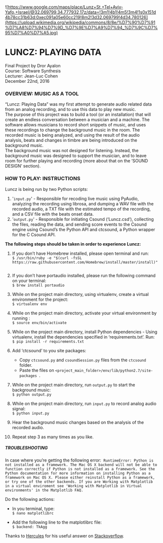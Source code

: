 ![https://www.google.com/maps/place/Lunz+St,+Tel+Aviv-Yafo,+Israel/@32.069799,34.777932,17z/data=!3m1!4b1!4m5!3m4!1s0x151d4b78cc31b63d:0xec091a05e60cc219!8m2!3d32.069799!4d34.780126](https://upload.wikimedia.org/wikipedia/commons/8/8e/%D7%90%D7%91%D7%A8%D7%94%D7%9D_%D7%9E%D7%A9%D7%94_%D7%9C%D7%95%D7%A0%D7%A5.jpg)  

# LUNCZ: PLAYING DATA
Final Project by Dror Ayalon  
Course: Software Synthesis   
Lecturer: Jean-Luc Cohen  
December 22nd, 2016  

### OVERVIEW: MUSIC AS A TOOL
“Luncz: Playing Data” was my first attempt to generate audio related data from an analog  recording, and to use this data to play new music.  
The purpose of this project was to build a tool (or an installation) that will create an endless conversation between a musician and a machine. The software allows musicians to record short snippets of music, and uses these recordings to change the background music in the room. The recorded music is being analyzed, and using the result of the audio analysis, beats and changes in timbre are being introduced on the background music.  
The background music was not designed for listening. Instead, the background music was designed to support the musician, and to leave room for further playing and recording (more about that on the ‘SOUND DESIGN’ section).  

### HOW TO PLAY: INSTRUCTIONS
Luncz is being run by two Python scripts:  

1. '``input.py``' - Responsible for recoding live music using PyAudio, analyzing the recording using librosa, and dumping a WAV file with the recorded audio, a TXT file with the estimated tempo of the recording, and a CSV file with the beats onset data.
2. '``output.py``' - Responsible for initiating Csound (‘Luncz.csd’), collecting the files, reading the data, and sending score events to the Csound engine using Csound’s the Python API and ctcsound, a Python wrapper for the C Csound API.  


**The following steps should be taken in order to experience Luncz:**  


1. If you don’t have Homebrew installed, please open terminal and run:   
``$ /usr/bin/ruby -e "$(curl -fsSL https://raw.githubusercontent.com/Homebrew/install/master/install)" ``  

1. If you don’t have portaudio installed, please run the following command on your terminal:   
``$ brew install portaudio ``

1. While on the project main directory, using virtualenv, create a virtual environment for the project:   
``$ virtualenv env ``

1. While on the project main directory, activate your virtual environment by running :   
``$ source env/bin/activate``

1. While on the project main directory, install Python dependencies - Using virtualenv, install the dependencies specified in ‘requirements.txt’. Run:   
``$ pip install -r requirements.txt ``

1. Add ‘ctcsound’ to you site packages:
	- Copy ``ctcsound.py`` and ``csoundSession.py`` files from the ``ctcsound`` folder.
	- Paste the files on ``<project_main_folder>/env/lib/python2.7/site-packages ``.

1. While on the project main directory, run ``output.py`` to start the background music:   
``$ python output.py ``

1. While on the project main directory, run ``input.py`` to record analog audio signal:   
``$ python input.py ``

1. Hear the background music changes based on the analysis of the recorded audio.

1. Repeat step 3 as many times as you like.



##### TROUBLESHOOTING
In case where you’re getting the following error: 
``RuntimeError: Python is not installed as a framework. The Mac OS X backend will not be able to function correctly if Python is not installed as a framework. See the Python documentation for more information on installing Python as a framework on Mac OS X. Please either reinstall Python as a framework, or try one of the other backends. If you are Working with Matplotlib in a virtual enviroment see 'Working with Matplotlib in Virtual environments' in the Matplotlib FAQ.``  

Do the following actions:   
- In you terminal, type:   
``$ nano matplotlibrc ``  

- Add the following line to the matplotlibrc file:   
``$ backend: TkAgg``  

Thanks to [Hercules](http://stackoverflow.com/users/3614839/hercules) for his useful answer on [Stackoverflow](http://stackoverflow.com/questions/29433824/unable-to-import-matplotlib-pyplot-as-plt-in-virtualenv).





